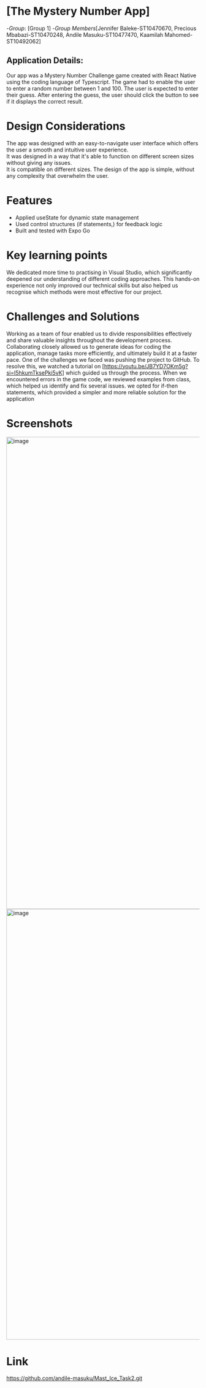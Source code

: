 # [The Mystery Number App]
-*Group*: [Group 1]
-*Group Members*[Jennifer Baleke-ST10470670, Precious Mbabazi-ST10470248, Andile Masuku-ST10477470, Kaamilah Mahomed-ST10492062]

## Application Details:
Our app was a Mystery Number Challenge game created with React Native using the coding language of Typescript. 
The game had to enable the user to enter a random number between 1 and 100. The user is expected to enter their guess. 
After entering the guess, the user should click the button to see if it displays the correct result.  

# Design Considerations 
The app was designed with an easy-to-navigate user interface which offers the user a smooth and intuitive user experience.   
It was designed in a way that it's able to function on different screen sizes without giving any issues.   
It is compatible on different sizes. 
The design of the app is simple, without any complexity that overwhelm the user.  


# Features
- Applied useState for dynamic state management
- Used control structures (if statements,) for feedback logic
- Built and tested with Expo Go 


# Key learning points
We dedicated more time to practising in Visual Studio, which significantly deepened our understanding of different coding approaches. 
This hands-on experience not only improved our technical skills but also helped us recognise which methods were most effective for our project.

# Challenges and Solutions
Working as a team of four enabled us to divide responsibilities effectively and share valuable insights throughout the development process. Collaborating closely allowed us to generate ideas for coding the application, manage tasks more efficiently, and ultimately build it at a faster pace.
One of the challenges we faced was pushing the project to GitHub. To resolve this, we watched a tutorial on [https://youtu.be/JB7YD7OKm5g?si=I5hkumTksePki5vK] which guided us through the process. 
When we encountered errors in the game code, we reviewed examples from class, which helped us identify and fix several issues.
 we opted for if-then statements, which provided a simpler and more reliable solution for the application 

# Screenshots 

<img width="1046" height="1232" alt="image" src="https://github.com/user-attachments/assets/a4b350bc-72a2-452c-a31a-8d1db0083b60" />

<img width="859" height="1124" alt="image" src="https://github.com/user-attachments/assets/51bb94dd-4e9d-40af-a1c4-05b7aad44e79" />

# Link
https://github.com/andile-masuku/Mast_Ice_Task2.git




